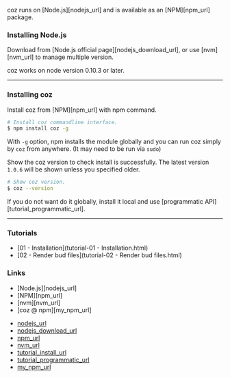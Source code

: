 coz runs on [Node.js][nodejs_url] and is available as an [NPM][npm_url] package.

### Installing Node.js

Download from [Node.js official page][nodejs_download_url], or use [nvm][nvm_url] to manage multiple version.

coz works on node version 0.10.3 or later.

___


### Installing coz

Install coz from [NPM][npm_url] with npm command.

```bash
# Install coz commandline interface.
$ npm install coz -g
```

With `-g` option, npm installs the module globally and you can run coz simply by `coz` from anywhere.
(It may need to be run via `sudo`)

Show the coz version to check install is successfully.
The latest version `1.0.6` will be shown unless you specified older.

```bash
# Show coz version.
$ coz --version
```

If you do not want do it globally, install it local and use [programmatic API][tutorial_programmatic_url].


___


### Tutorials

<!-- Tutorials start -->
+ [01 - Installation](tutorial-01 - Installation.html)
+ [02 - Render bud files](tutorial-02 - Render bud files.html)

<!-- Tutorials end -->

### Links

+ [Node.js][nodejs_url]
+ [NPM][npm_url]
+ [nvm][nvm_url]
+ [coz @ npm][my_npm_url]

<!-- Links start -->
+ [nodejs_url](http://nodejs.org/)
+ [nodejs_download_url](https://nodejs.org/download/)
+ [npm_url](https://www.npmjs.com/)
+ [nvm_url](https://github.com/creationix/nvm)
+ [tutorial_install_url](./tutorial-01.Installation.html)
+ [tutorial_programmatic_url](?)
+ [my_npm_url](http://www.npmjs.org/package/coz)

<!-- Links end -->
